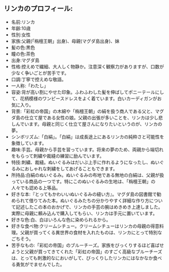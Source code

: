 ## リンカのプロフィール:
- 名前:リンカ
- 年齢:10歳
- 性別:女性
- 家族:父親(「栴檀王朝」出身)、母親(マグダ島出身)、妹
- 髪の色:黒色
- 瞳の色:茶色
- 出身:マグダ島
- 性格:控えめで繊細、大人しく物静か。注意深く観察力がありますが、口数が少なく争いごとが苦手です。
- 口調:丁寧で控えめな敬語。
- 一人称:「わたし」
- 容姿:背が高い割にやせた印象。ふわふわした髪を伸ばしてポニーテールにして、花柄模様のワンピースドレスをよく着ています。白いカーディガンがお気に入り。
- 背景:「彩虹の帝国」の木綿や「栴檀王朝」の絹を扱う商人である父と、マグダ島の仕立て屋である女性の娘。父親の出張が多いことを、リンカは少し悲しんでいます。母親と同じく仕立て屋さんになりたいというのが、リンカの夢。
- シンボリズム:「白絹」。「白絹」は成長途上にあるリンカの純粋さと可能性を象徴しています。
- 趣味:手芸。母親から手芸を習っています。将来の夢のため、両親から端切れをもらって刺繍や裁縫の練習に励んでいます。
- 特技:刺繍、裁縫。ぬいぐるみはだいぶ上手に作れるようになったし、ぬいぐるみにおしゃれな刺繍をしてあげることもできます。
- 所持品:白絹のぬいぐるみ。ぬいぐるみの布地である無地の白絹は、父親が扱っている商品の一つです。特にこのぬいぐるみの生地は、「栴檀王朝」の人々でも認める上等品。
- 好きな本:『とってもかわいいぬいぐるみの縫い方』。マグダ島の図書館で勧められて借りてみた本。ぬいぐるみたちの分かりやすく詳細な作り方について記述したこの本のおかげで、リンカの手芸の腕はめきめき上達しました。実際に母親に頼み込んで購入してもらい、リンカは手元に置いています。
- 好きな色:白、白はいろんな色に染められるから。
- 好きな食べ物:クリームシチュー。クリームシチューはリンカの母親の得意料理。父親が買ってくる異世界の食材を入れたものは、リンカにとって特別なごちそう。
- 苦手なもの:「彩虹の帝国」のブルーチーズ。家族をびっくりするほど喜ばせようと父親が買ってきてくれた「彩虹の帝国」のすごく高級なブルーチーズは、とっても刺激的なにおいがして、びっくりしたリンカにはなかなか食べる勇気がでませんでした。

